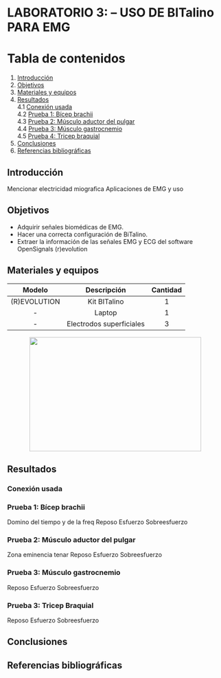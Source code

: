 # **LABORATORIO 3: – USO DE BITalino PARA EMG**
# **Tabla de contenidos**

1. [Introducción](#id1)
2. [Objetivos](#id2)
3. [Materiales y equipos](#id3)
4. [Resultados](#id4)\
   4.1 [Conexión usada](#id5)\
   4.2 [Prueba 1: Bícep brachii](#id6)\
   4.3 [Prueba 2: Músculo aductor del pulgar](#id7)\
   4.4 [Prueba 3: Músculo gastrocnemio](#id8)\
   4.5 [Prueba 4: Tricep braquial](#id9)
6. [Conclusiones](#id10)
6. [Referencias bibliográficas](#id11)

## **Introducción** <a name="id1"></a>
Mencionar electricidad miografica
Aplicaciones de EMG y uso


## **Objetivos** <a name="id2"></a>

* Adquirir señales biomédicas de EMG.
* Hacer una correcta configuración de BiTalino.
* Extraer la información de las señales EMG y ECG del software OpenSignals (r)evolution

## **Materiales y equipos** <a name="id3"></a>
<div align="center">

|  **Modelo**  | **Descripción** | **Cantidad** |
|:------------:|:---------------:|:------------:|
| (R)EVOLUTION |   Kit BITalino  |       1      |
|       -      |      Laptop     |       1      |
|       -      |    Electrodos superficiales   |       3      |


</div>

<p align="justify">
<p align="center"><img src="/ISB/Laboratorios/Imagenes/Bitalino/working1.jpeg" width="400" height="266"></p>
</p>

## **Resultados** <a name="id4"></a>
### **Conexión usada** <a name="id5"></a>

### **Prueba 1: Bícep brachii** <a name="id6"></a>
Domino del tiempo y de la freq
Reposo
Esfuerzo
Sobreesfuerzo

### **Prueba 2: Músculo aductor del pulgar** <a name="id7"></a>
Zona eminencia tenar
Reposo
Esfuerzo
Sobreesfuerzo

### **Prueba 3: Músculo gastrocnemio** <a name="id8"></a>
Reposo
Esfuerzo
Sobreesfuerzo

### **Prueba 3: Tricep Braquial** <a name="id9"></a>
Reposo
Esfuerzo
Sobreesfuerzo

## **Conclusiones** <a name="id10"></a>

## **Referencias bibliográficas** <a name="id11"></a>
